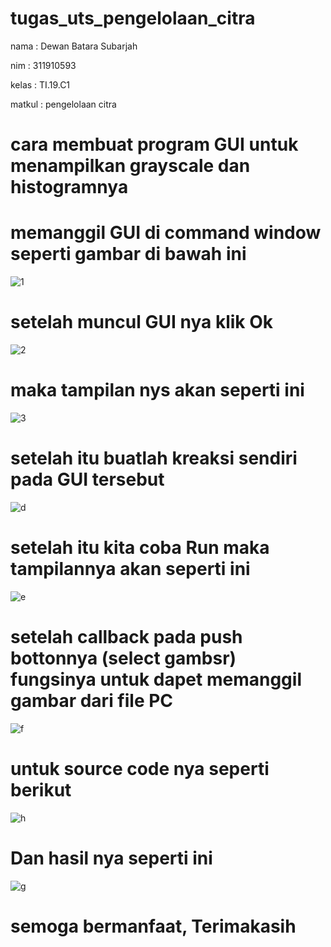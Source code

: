 # tugas_uts_pengelolaan_citra

nama : Dewan Batara Subarjah

nim : 311910593 

kelas : TI.19.C1

matkul : pengelolaan citra

# cara membuat program GUI untuk menampilkan grayscale dan histogramnya

# memanggil GUI di command window seperti gambar di bawah ini 

![1](https://user-images.githubusercontent.com/56387936/117261575-7cebbf80-ae7a-11eb-99c1-bf1b7975f429.PNG)

# setelah muncul GUI nya klik Ok 

![2](https://user-images.githubusercontent.com/56387936/117261707-a9074080-ae7a-11eb-850f-b8242f684326.PNG)

# maka tampilan nys akan seperti ini

![3](https://user-images.githubusercontent.com/56387936/117261809-c50ae200-ae7a-11eb-83e1-fabd33171368.PNG)

# setelah itu buatlah kreaksi sendiri pada GUI tersebut 

![d](https://user-images.githubusercontent.com/56387936/117262009-ff747f00-ae7a-11eb-9507-67ccb6398e62.PNG)

# setelah itu kita coba Run maka tampilannya akan seperti ini

![e](https://user-images.githubusercontent.com/56387936/117262203-3480d180-ae7b-11eb-85d4-b4685a3dbcbe.PNG)

# setelah callback pada push bottonnya (select gambsr) fungsinya untuk dapet memanggil gambar dari file PC 

![f](https://user-images.githubusercontent.com/56387936/117262593-a35e2a80-ae7b-11eb-8292-3a0ea2c0948d.PNG)

# untuk source code nya seperti berikut 

![h](https://user-images.githubusercontent.com/56387936/117262807-d99baa00-ae7b-11eb-8815-23a150446a7b.PNG)

# Dan hasil nya seperti ini 

![g](https://user-images.githubusercontent.com/56387936/117263090-1ebfdc00-ae7c-11eb-9ffa-70ef11a281a5.PNG)


# semoga bermanfaat, Terimakasih 
